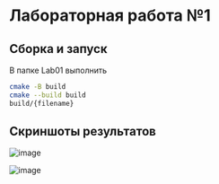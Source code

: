# Лабораторная работа №1

## Сборка и запуск

В папке Lab01 выполнить

``` bash
cmake -B build
cmake --build build
build/{filename}
```

## Скриншоты результатов

![image](https://github.com/user-attachments/assets/dd977b46-8b0b-4418-889a-e6225e9c9cdc)


![image](https://github.com/user-attachments/assets/a63872b4-3e71-4501-a4b3-d5b522651305)
